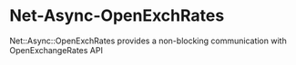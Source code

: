 # Net-Async-OpenExchRates
Net::Async::OpenExchRates provides a non-blocking communication with OpenExchangeRates API
